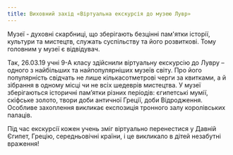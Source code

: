 ```yaml
---
title: Виховний захід «Віртуальна екскурсія до музею Лувр»
---
```


Музеї - духовні скарбниці, що зберігають безцінні пам'ятки історії, культури та мистецтв, служать суспільству та його розвиткові. Тому головним у музеї є відвідувач.

Так, 26.03.19 учні 9-А класу здійснили віртуальну екскурсію до Лувру – одного з найбільших та найпопулярніших музеїв світу. Про його популярність свідчать не лише кількасотметрові черги за квитками, а й зібрання в одному місці чи не всіх шедеврів мистецтва. У музеї зберігаються історичні пам’ятки різних періодів: єгипетські мумії, скіфське золото, твори доби античної Греції, доби Відродження. Особливе захоплення викликає експозиція тронного залу королівських палаців.

Під час екскурсії кожен учень зміг віртуально перенестися у Давній Єгипет, Грецію, середньовічні країни, і це викликало в дітей незабутні враження!

<slideshow />

